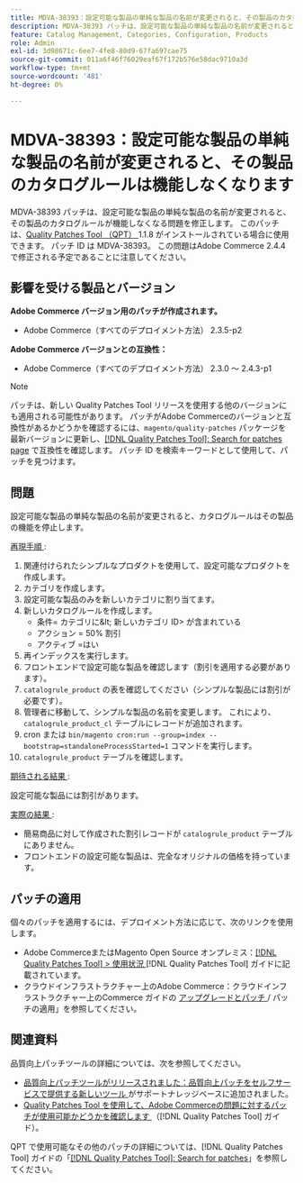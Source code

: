 ```yaml
---
title: MDVA-38393：設定可能な製品の単純な製品の名前が変更されると、その製品のカタログルールは機能しなくなります
description: MDVA-38393 パッチは、設定可能な製品の単純な製品の名前が変更されると、その製品のカタログルールが機能しなくなる問題を修正します。 このパッチは、[Quality Patches Tool （QPT） ] （https://experienceleague.adobe.com/en/docs/commerce-operations/tools/quality-patches-tool/quality-patches-tool-to-self-serve-quality-patches） 1.1.8 がインストールされている場合に利用できます。 パッチ ID は MDVA-38393。 この問題はAdobe Commerce 2.4.4 で修正される予定であることに注意してください。
feature: Catalog Management, Categories, Configuration, Products
role: Admin
exl-id: 3d98671c-6ee7-4fe8-80d9-67fa697cae75
source-git-commit: 011a6f46f76029eaf67f172b576e58dac9710a3d
workflow-type: tm+mt
source-wordcount: '481'
ht-degree: 0%

---
```


# MDVA-38393：設定可能な製品の単純な製品の名前が変更されると、その製品のカタログルールは機能しなくなります

MDVA-38393 パッチは、設定可能な製品の単純な製品の名前が変更されると、その製品のカタログルールが機能しなくなる問題を修正します。 このパッチは、[Quality Patches Tool （QPT） ](https://experienceleague.adobe.com/en/docs/commerce-operations/tools/quality-patches-tool/quality-patches-tool-to-self-serve-quality-patches)1.1.8 がインストールされている場合に使用できます。 パッチ ID は MDVA-38393。 この問題はAdobe Commerce 2.4.4 で修正される予定であることに注意してください。

## 影響を受ける製品とバージョン

**Adobe Commerce バージョン用のパッチが作成されます。**

* Adobe Commerce（すべてのデプロイメント方法） 2.3.5-p2

**Adobe Commerce バージョンとの互換性：**

* Adobe Commerce（すべてのデプロイメント方法） 2.3.0 ～ 2.4.3-p1

>[!NOTE]
>
>パッチは、新しい Quality Patches Tool リリースを使用する他のバージョンにも適用される可能性があります。 パッチがAdobe Commerceのバージョンと互換性があるかどうかを確認するには、`magento/quality-patches` パッケージを最新バージョンに更新し、[[!DNL Quality Patches Tool]: Search for patches page](https://experienceleague.adobe.com/en/docs/commerce-operations/tools/quality-patches-tool/quality-patches-tool-to-self-serve-quality-patches) で互換性を確認します。 パッチ ID を検索キーワードとして使用して、パッチを見つけます。

## 問題

設定可能な製品の単純な製品の名前が変更されると、カタログルールはその製品の機能を停止します。

<u> 再現手順 </u>:

1. 関連付けられたシンプルなプロダクトを使用して、設定可能なプロダクトを作成します。
1. カテゴリを作成します。
1. 設定可能な製品のみを新しいカテゴリに割り当てます。
1. 新しいカタログルールを作成します。
   * 条件= カテゴリに\&lt; 新しいカテゴリ ID> が含まれている
   * アクション = 50% 割引
   * アクティブ =はい
1. 再インデックスを実行します。
1. フロントエンドで設定可能な製品を確認します（割引を適用する必要があります）。
1. `catalogrule_product` の表を確認してください（シンプルな製品には割引が必要です）。
1. 管理者に移動して、シンプルな製品の名前を変更します。 これにより、`catalogrule_product_cl` テーブルにレコードが追加されます。
1. cron または `bin/magento cron:run --group=index --bootstrap=standaloneProcessStarted=1` コマンドを実行します。
1. `catalogrule_product` テーブルを確認します。

<u> 期待される結果 </u>:

設定可能な製品には割引があります。

<u> 実際の結果 </u>:

* 簡易商品に対して作成された割引レコードが `catalogrule_product` テーブルにありません。
* フロントエンドの設定可能な製品は、完全なオリジナルの価格を持っています。

## パッチの適用

個々のパッチを適用するには、デプロイメント方法に応じて、次のリンクを使用します。

* Adobe CommerceまたはMagento Open Source オンプレミス：[[!DNL Quality Patches Tool] > 使用状況 ](/help/tools/quality-patches-tool/usage.md) [!DNL Quality Patches Tool] ガイドに記載されています。
* クラウドインフラストラクチャー上のAdobe Commerce：クラウドインフラストラクチャー上のCommerce ガイドの [ アップグレードとパッチ ](https://experienceleague.adobe.com/docs/commerce-cloud-service/user-guide/develop/upgrade/apply-patches.html)/ パッチの適用」を参照してください。

## 関連資料

品質向上パッチツールの詳細については、次を参照してください。

* [ 品質向上パッチツールがリリースされました：品質向上パッチをセルフサービスで提供する新しいツール ](https://experienceleague.adobe.com/en/docs/commerce-operations/tools/quality-patches-tool/quality-patches-tool-to-self-serve-quality-patches) がサポートナレッジベースに追加されました。
* [Quality Patches Tool を使用して、Adobe Commerceの問題に対するパッチが使用可能かどうかを確認します ](/help/tools/quality-patches-tool/patches-available-in-qpt/check-patch-for-magento-issue-with-magento-quality-patches.md) （[!DNL Quality Patches Tool] ガイド）。

QPT で使用可能なその他のパッチの詳細については、[!DNL Quality Patches Tool] ガイドの「[[!DNL Quality Patches Tool]: Search for patches](https://experienceleague.adobe.com/tools/commerce-quality-patches/index.html)」を参照してください。

